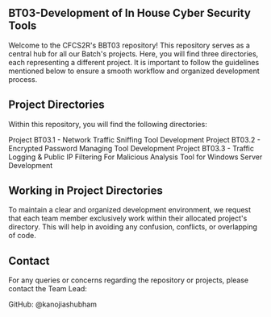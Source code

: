 ## BT03-Development of In House Cyber Security Tools

Welcome to the CFCS2R's BBT03 repository! This repository serves as a central hub for all our Batch's projects. Here, you will find three directories, each representing a different project. It is important to follow the guidelines mentioned below to ensure a smooth workflow and organized development process.

## Project Directories
Within this repository, you will find the following directories:

Project BT03.1 - Network Traffic Sniffing Tool Development
Project BT03.2 - Encrypted Password Managing Tool Development
Project BT03.3 - Traffic Logging & Public IP Filtering For Malicious Analysis Tool for Windows Server Development

## Working in Project Directories
To maintain a clear and organized development environment, we request that each team member exclusively work within their allocated project's directory. This will help in avoiding any confusion, conflicts, or overlapping of code.

## Contact
For any queries or concerns regarding the repository or projects, please contact the Team Lead:

GitHub:
@kanojiashubham
